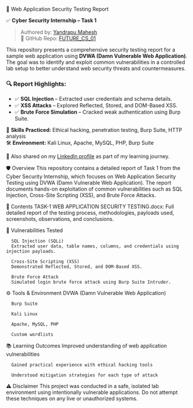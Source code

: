 
📄 Web Application Security Testing Report

✅ **Cyber Security Internship – Task 1**  
> Authored by: [Yandrapu Mahesh](https://www.linkedin.com/in/mahesh-yandrapu-3337b825a)  
> 🔗 GitHub Repo: [FUTURE_CS_01](https://github.com/mahesh52010/FUTURE_CS_01)

This repository presents a comprehensive security testing report for a sample web application using **DVWA (Damn Vulnerable Web Application)**. The goal was to identify and exploit common vulnerabilities in a controlled lab setup to better understand web security threats and countermeasures.

### 🔍 Report Highlights:
- ✅ **SQL Injection** – Extracted user credentials and schema details.
- ✅ **XSS Attacks** – Explored Reflected, Stored, and DOM-Based XSS.
- ✅ **Brute Force Simulation** – Cracked weak authentication using Burp Suite.

🧠 **Skills Practiced:** Ethical hacking, penetration testing, Burp Suite, HTTP analysis  
🛠️ **Environment:** Kali Linux, Apache, MySQL, PHP, Burp Suite

🔗 Also shared on my [LinkedIn profile](https://www.linkedin.com/in/mahesh-yandrapu-3337b825a) as part of my learning journey.

🛡️ Overview
This repository contains a detailed report of Task 1 from the Cyber Security Internship, which focuses on Web Application Security Testing using DVWA (Damn Vulnerable Web Application). The report documents hands-on exploitation of common vulnerabilities such as SQL Injection, Cross-Site Scripting (XSS), and Brute Force Attacks.

📁 Contents
TASK-1 WEB APPLICATION SECURITY TESTING.docx: Full detailed report of the testing process, methodologies, payloads used, screenshots, observations, and conclusions.

🧪 Vulnerabilities Tested

      SQL Injection (SQLi)
      Extracted user data, table names, columns, and credentials using injection payloads.
      
      Cross-Site Scripting (XSS)
      Demonstrated Reflected, Stored, and DOM-Based XSS.
      
      Brute Force Attack
      Simulated login brute force attack using Burp Suite Intruder.

⚙️ Tools & Environment
      DVWA (Damn Vulnerable Web Application)
      
      Burp Suite
      
      Kali Linux
      
      Apache, MySQL, PHP
      
      Custom wordlists

📚 Learning Outcomes
      Improved understanding of web application vulnerabilities
      
      Gained practical experience with ethical hacking tools
      
      Understood mitigation strategies for each type of attack

⚠️ Disclaimer
This project was conducted in a safe, isolated lab environment using intentionally vulnerable applications.
Do not attempt these techniques on any live or unauthorized systems.
